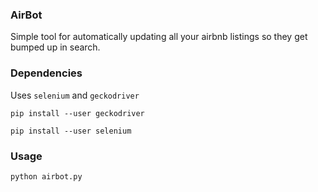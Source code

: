 ### AirBot

Simple tool for automatically updating all your airbnb listings so they get bumped up in search.

### Dependencies
Uses `selenium` and `geckodriver`

`pip install --user geckodriver`

`pip install --user selenium`


### Usage
`python airbot.py`

